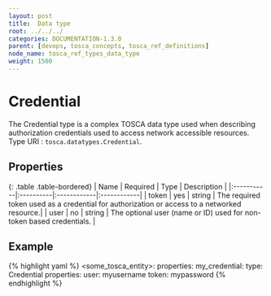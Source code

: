 ```yaml
---
layout: post
title:  Data type
root: ../../../
categories: DOCUMENTATION-1.3.0
parent: [devops, tosca_concepts, tosca_ref_definitions]
node_name: tosca_ref_types_data_type
weight: 1500
---
```


# Credential

The Credential type is a complex TOSCA data type used when describing authorization credentials used to access network accessible resources.
Type URI : `tosca.datatypes.Credential`.

## Properties

{: .table .table-bordered}
| Name       | Required  | Type        | Description |
|:-----------|:----------|:------------|:------------|
| token      | yes       | string      | The required token used as a credential for authorization or access to a networked resource.|
| user       | no        | string      | The optional user (name or ID) used for non-token based credentials. |

## Example

{% highlight yaml %}
<some_tosca_entity>:
  properties:
    my_credential:
      type: Credential
        properties:
          user: myusername
          token: mypassword
{% endhighlight %}
